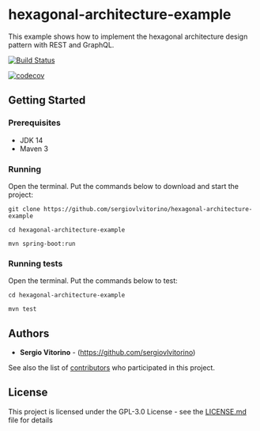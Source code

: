 # hexagonal-architecture-example
This example shows how to implement the hexagonal architecture design pattern with REST and GraphQL.

[![Build Status](https://travis-ci.org/sergiovlvitorino/hexagonal-architecture-example.svg?branch=master)](https://travis-ci.org/sergiovlvitorino/hexagonal-architecture-example)

[![codecov](https://codecov.io/gh/sergiovlvitorino/hexagonal-architecture-example/branch/master/graph/badge.svg)](https://codecov.io/gh/sergiovlvitorino/hexagonal-architecture-example)

## Getting Started

### Prerequisites
* JDK 14
* Maven 3

### Running
Open the terminal. Put the commands below to download and start the project:

`git clone https://github.com/sergiovlvitorino/hexagonal-architecture-example`

`cd hexagonal-architecture-example`

`mvn spring-boot:run`


### Running tests
Open the terminal. Put the commands below to test:

`cd hexagonal-architecture-example`

`mvn test`

## Authors

* **Sergio Vitorino** - (https://github.com/sergiovlvitorino)

See also the list of [contributors](https://github.com/sergiovlvitorino/hexagonal-architecture-example/contributors) who participated in this project.

## License

This project is licensed under the GPL-3.0 License - see the [LICENSE.md](LICENSE.md) file for details


